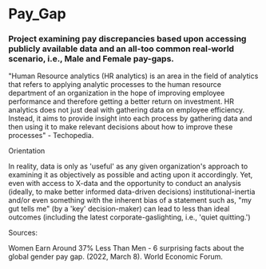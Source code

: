 # Pay_Gap

### Project examining pay discrepancies based upon accessing publicly available data and an all-too common real-world scenario, i.e., Male and Female pay-gaps.

"Human Resource analytics (HR analytics) is an area in the field of analytics that refers to applying analytic processes to the human resource department of an organization in the hope of improving employee performance and therefore getting a better return on investment. HR analytics does not just deal with gathering data on employee efficiency. Instead, it aims to provide insight into each process by gathering data and then using it to make relevant decisions about how to improve these processes" - Techopedia.

Orientation

In reality, data is only as 'useful' as any given organization's approach to examining it as objectively as possible and acting upon it accordingly. Yet, even with access to X-data and the opportunity to conduct an analysis (ideally, to make better informed data-driven decisions) institutional-inertia and/or even something with the inherent bias of a statement such as, "my gut tells me" (by a 'key' decision-maker) can lead to less than ideal outcomes (including the latest corporate-gaslighting, i.e., 'quiet quitting.')

Sources:

Women Earn Around 37% Less Than Men - 6 surprising facts about the global gender pay gap. (2022, March 8). World Economic Forum.
